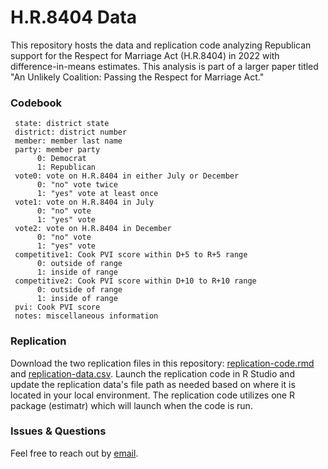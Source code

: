 # H.R.8404 Data
This repository hosts the data and replication code analyzing Republican support for the Respect for Marriage Act (H.R.8404) in 2022 with difference-in-means estimates. This analysis is part of a larger paper titled "An Unlikely Coalition: Passing the Respect for Marriage Act."

### Codebook
     state: district state
     district: district number
     member: member last name
     party: member party
          0: Democrat
          1: Republican
     vote0: vote on H.R.8404 in either July or December
          0: "no" vote twice
          1: "yes" vote at least once
     vote1: vote on H.R.8404 in July
          0: "no" vote
          1: "yes" vote
     vote2: vote on H.R.8404 in December
          0: "no" vote
          1: "yes" vote
     competitive1: Cook PVI score within D+5 to R+5 range 
          0: outside of range
          1: inside of range
     competitive2: Cook PVI score within D+10 to R+10 range 
          0: outside of range
          1: inside of range
     pvi: Cook PVI score
     notes: miscellaneous information

### Replication
Download the two replication files in this repository: [replication-code.rmd](https://github.com/jackkguan/HR8404-Data/blob/main/replication-code.rmd) and [replication-data.csv](https://github.com/jackkguan/HR8404-Data/blob/main/replication-data.csv). Launch the replication code in R Studio and update the replication data's file path as needed based on where it is located in your local environment. The replication code utilizes one R package (estimatr) which will launch when the code is run.

### Issues & Questions
Feel free to reach out by [email](mailto:jackguan@berkeley.edu).
